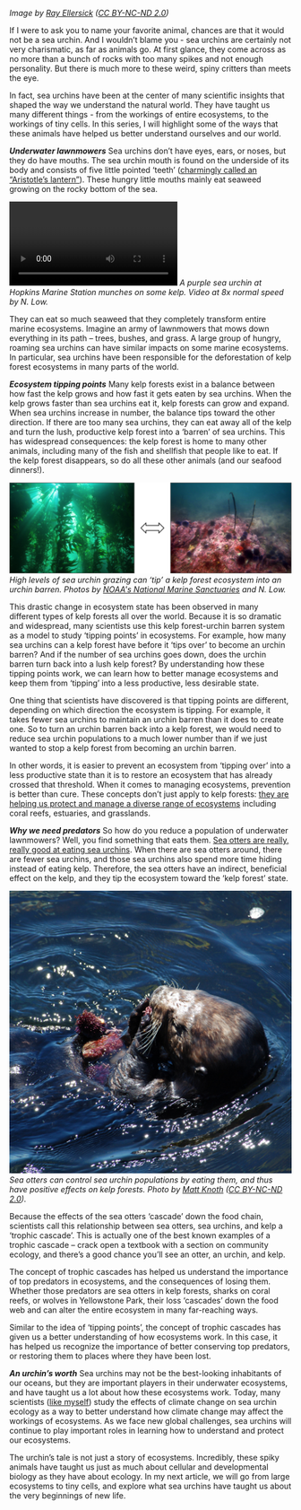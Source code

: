 *Image by [Ray Ellersick](https://www.flickr.com/photos/rayellersick/6511456603/in/photolist-aVoVca-hkmZgW-5EMh9R-5BPhrk-2wes8o-fxdHVb-9SmNpU-4EE8Rx-ca7mrf-ca7G73-8fscHJ-4EUq2x-7pTy7J-2k5aRL-dtbF7A-n64yjF-pZcskJ-ca7mQC-ebj8de-ca7Gi5-zNjWkq-dpoiQE-dvLbAj-EdVZEE-yEFcx-4HiNAW-DHsndG-wdqYdR-HtFTtQ-4mojf6-weWi7V-bpjCr9-arYak1-8fseNY-dHgheU-aknqHj-8maFBp-cnikVd-jpApnM-nrdRk3-8KdPAx-cg4xwU-4EUdd2-oMzBpU-4LVwkn-5BTyE9-jorAG3-oWSm4s-dWnsBd-jorAzE) ([CC BY-NC-ND 2.0](https://creativecommons.org/licenses/by-nc-nd/2.0/))*

If I were to ask you to name your favorite animal, chances are that it would not be a sea urchin. And I wouldn’t blame you - sea urchins are certainly not very charismatic, as far as animals go. At first glance, they come across as no more than a bunch of rocks with too many spikes and not enough personality. But there is much more to these weird, spiny critters than meets the eye. 

In fact, sea urchins have been at the center of many scientific insights that shaped the way we understand the natural world. They have taught us many different things - from the workings of entire ecosystems, to the workings of tiny cells. In this series, I will highlight some of the ways that these animals have helped us better understand ourselves and our world.


***Underwater lawnmowers***
Sea urchins don’t have eyes, ears, or noses, but they do have mouths. The sea urchin mouth is found on the underside of its body and consists of five little pointed ‘teeth’ ([charmingly called an “Aristotle’s lantern”](http://www.thelivingcoast.org/sea-urchins-teeth-and-aristotles-lantern/)). These hungry little mouths mainly eat seaweed growing on the rocky bottom of the sea.

![Purple sea urchin eating kelp](./images/munchyurchin.mov)
*A purple sea urchin at Hopkins Marine Station munches on some kelp. Video at 8x normal speed by N. Low.* 

They can eat so much seaweed that they completely transform entire marine ecosystems. Imagine an army of lawnmowers that mows down everything in its path – trees, bushes, and grass. A large group of hungry, roaming sea urchins can have similar impacts on some marine ecosystems. In particular, sea urchins have been responsible for the deforestation of kelp forest ecosystems in many parts of the world.


***Ecosystem tipping points***
Many kelp forests exist in a balance between how fast the kelp grows and how fast it gets eaten by sea urchins. When the kelp grows faster than sea urchins eat it, kelp forests can grow and expand. When sea urchins increase in number, the balance tips toward the other direction. If there are too many sea urchins, they can eat away all of the kelp and turn the lush, productive kelp forest into a ‘barren’ of sea urchins. This has widespread consequences: the kelp forest is home to many other animals, including many of the fish and shellfish that people like to eat. If the kelp forest disappears, so do all these other animals (and our seafood dinners!).

 ![A kelp forest and and urchin barren.](./images/kelpbarren.png)
*High levels of sea urchin grazing can ‘tip’ a kelp forest ecosystem into an urchin barren. Photos by [NOAA's National Marine Sanctuaries](https://www.flickr.com/photos/onms/26972424160/in/photolist-H6sHZS-7fas5P-Ho8UoQ) and N. Low.*

This drastic change in ecosystem state has been observed in many different types of kelp forests all over the world. Because it is so dramatic and widespread, many scientists use this kelp forest-urchin barren system as a model to study ‘tipping points’ in ecosystems. For example, how many sea urchins can a kelp forest have before it ‘tips over’ to become an urchin barren? And if the number of sea urchins goes down, does the urchin barren turn back into a lush kelp forest? By understanding how these tipping points work, we can learn how to better manage ecosystems and keep them from ‘tipping’ into a less productive, less desirable state.

One thing that scientists have discovered is that tipping points are different, depending on which direction the ecosystem is tipping.  For example, it takes fewer sea urchins to maintain an urchin barren than it does to create one. So to turn an urchin barren back into a kelp forest, we would need to reduce sea urchin populations to a much lower number than if we just wanted to stop a kelp forest from becoming an urchin barren. 

In other words, it is easier to prevent an ecosystem from ‘tipping over’ into a less productive state than it is to restore an ecosystem that has already crossed that threshold. When it comes to managing ecosystems, prevention is better than cure. These concepts don’t just apply to kelp forests: [they are helping us protect and manage a diverse range of ecosystems](http://www.oceantippingpoints.org/) including coral reefs, estuaries, and grasslands.


***Why we need predators***
So how do you reduce a population of underwater lawnmowers? Well, you find something that eats them. [Sea otters are really, really good at eating sea urchins](https://www.youtube.com/watch?v=dEELVW0V6tg). When there are sea otters around, there are fewer sea urchins, and those sea urchins also spend more time hiding instead of eating kelp. Therefore, the sea otters have an indirect, beneficial effect on the kelp, and they tip the ecosystem toward the ‘kelp forest’ state. 


 ![Sea otter eating a sea urchin](./images/otterurchin.jpg)
*Sea otters can control sea urchin populations by eating them, and thus have positive effects on kelp forests. Photo by [Matt Knoth](https://www.flickr.com/photos/mattknoth/1066152486/in/photolist-pgx26g-ovS5q1-7rCGbY-4wMcJK-oYL59R-oYMjFU-F5FhrQ-85VMgb-4N4uEU-8rBrx3-4U4Cnu-DrSbH-4WvcE4-2CdiZq-8rBrqf-2XRzB4-5NPGTU-bjW8xd-6UUdZF-rbLJcR-3KEBaB-5BTzFG-5ia6ZM-oonRa4-rvKUGn-rKVm25-qRdmQS-rvCmkw-rNde38-rNdeRT-rN8evP-rN8dZP-rKVnHG) ([CC BY-NC-ND 2.0](https://creativecommons.org/licenses/by-nc-nd/2.0/)).*

Because the effects of the sea otters ‘cascade’ down the food chain, scientists call this relationship between sea otters, sea urchins, and kelp a ‘trophic cascade’.  This is actually one of the best known examples of a trophic cascade –  crack open a textbook with a section on community ecology, and there’s a good chance you’ll see an otter, an urchin, and kelp.

The concept of trophic cascades has helped us understand the importance of top predators in ecosystems, and the consequences of losing them. Whether those predators are sea otters in kelp forests, sharks on coral reefs, or wolves in Yellowstone Park, their loss ‘cascades’ down the food web and can alter the entire ecosystem in many far-reaching ways.

Similar to the idea of ‘tipping points’, the concept of trophic cascades has given us a better understanding of how ecosystems work. In this case, it has helped us recognize the importance of better conserving top predators, or restoring them to places where they have been lost.


***An urchin’s worth***
Sea urchins may not be the best-looking inhabitants of our oceans, but they are important players in their underwater ecosystems, and have taught us a lot about how these ecosystems work. Today, many scientists ([like myself](http://hopkinsmarinestation.stanford.edu/low)) study the effects of climate change on sea urchin ecology as a way to better understand how climate change may affect the workings of ecosystems. As we face new global challenges, sea urchins will continue to play important roles in learning how to understand and protect our ecosystems.

The urchin’s tale is not just a story of ecosystems. Incredibly, these spiky animals have taught us just as much about cellular and developmental biology as they have about ecology. In my next article, we will go from large ecosystems to tiny cells, and explore what sea urchins have taught us about the very beginnings of new life.